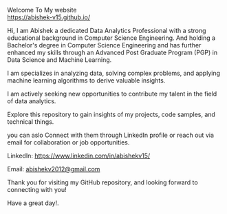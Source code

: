 Welcome To My website<br>
https://abishek-v15.github.io/

Hi, I am Abishek a dedicated Data Analytics Professional with a strong educational background in Computer Science Engineering. And holding a Bachelor's degree in Computer Science Engineering and has further enhanced my skills through an Advanced Post Graduate Program (PGP) in Data Science and Machine Learning.

I am specializes in analyzing data, solving complex problems, and applying machine learning algorithms to derive valuable insights. 

I am actively seeking new opportunities to contribute my talent in the field of data analytics.

Explore this repository to gain insights of my projects, code samples, and technical things. 

you can aslo Connect with them through LinkedIn profile or reach out via email for collaboration or job opportunities.

LinkedIn: https://www.linkedin.com/in/abishekv15/

Email: abishekv2012@gmail.com 

Thank you for visiting my GitHub repository, and looking forward to connecting with you!

Have a great day!.
